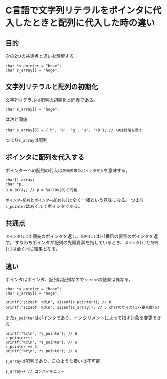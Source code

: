 # C言語で文字列リテラルをポインタに代入したときと配列に代入した時の違い
## 目的
次の2つの共通点と違いを理解する
```
char *s_pointer = "hoge";
char s_array[] = "hoge";
```

## 文字列リテラルと配列の初期化

文字列リテラルは配列の初期化と同義である。
```
char s_array[] = "hoge";
```
は次と同値
```
char s_array[5] = {'h', 'o', 'g', 'e', '\0'}; // \0は終端を表す
```
つまり`s_array`は配列
## ポインタに配列を代入する

ポインターへの配列の代入は`先頭要素のポインタ代入`を意味する。
```
char[] array;
char *p;
p = array; // p = &array[0]と同義
```

`ポインタ=配列`と`ポインタ=&配列[0]`は全く一緒という意味になる。
つまり`s_pointer`はあくまでポインタである。

## 共通点
`ポインタ[i]`はi個先のポインタを返し、`配列[i]`はi+1番目の要素のポインタを返す。
すなわちポインタが配列の先頭要素を指しているとき、`ポインタ[i]`と`配列[i]`は全く同じ結果となる。

## 違い
ポインタはポインタ、配列は配列なので`sizeof`の結果は異なる。
```
char *s_pointer = "hoge";
char s_array[] = "hoge";

printf("sizeof: %d\n", sizeof(s_pointer)); // 8
printf("sizeof: %d\n", sizeof(s_array)); // 5 charのサイズ(1)×要素数(5)
```

また`s_pointer`はポインタであり、インクリメントによって指す対象を変更できる
```
printf("%c\n", *s_pointer); // h
s_pointer++;
printf("%c\n", *s_pointer); // o
s_pointer += 2;
printf("%c\n", *s_pointer); // e
```
`s_array`は配列であり、このような扱いは不可能
```
s_array++ // コンパイルエラー
```
